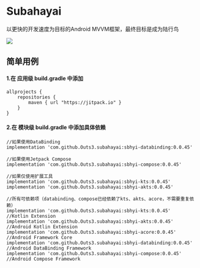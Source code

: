 # Subahayai

以更快的开发速度为目标的Android MVVM框架，最终目标是成为陆行鸟  
  
[![](https://jitpack.io/v/Outs3/subahayai.svg)](https://jitpack.io/#Outs3/subahayai)  
  
## 简单用例
#### 1.在 应用级 build.gradle 中添加
```
allprojects {  
    repositories {  
        maven { url "https://jitpack.io" }  
    }  
}
```

   
#### 2.在 模块级 build.gradle 中添加具体依赖
```
//如果使用DataBinding  
implementation 'com.github.Outs3.subahayai:sbhyi-databinding:0.0.45'
  
//如果使用Jetpack Compose  
implementation 'com.github.Outs3.subahayai:sbhyi-compose:0.0.45'
  
//如果仅使用扩展工具  
implementation 'com.github.Outs3.subahayai:sbhyi-kts:0.0.45'
implementation 'com.github.Outs3.subahayai:sbhyi-akts:0.0.45'
  
//所有可依赖项（databinding、compose已经依赖了kts、akts、acore，不需要重复依赖）  
implementation 'com.github.Outs3.subahayai:sbhyi-kts:0.0.45'			//Kotlin Extension
implementation 'com.github.Outs3.subahayai:sbhyi-akts:0.0.45'			//Android Kotlin Extension
implementation 'com.github.Outs3.subahayai:sbhyi-acore:0.0.45'			//Android Framework Core
implementation 'com.github.Outs3.subahayai:sbhyi-databinding:0.0.45'		//Android DataBinding Framework
implementation 'com.github.Outs3.subahayai:sbhyi-compose:0.0.45'			//Android Compose Framework
```
